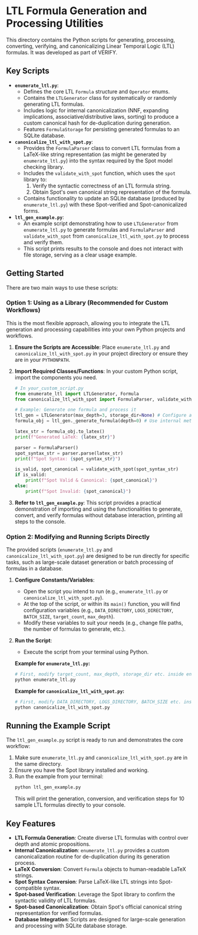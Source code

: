 # LTL Formula Generation and Processing Utilities

This directory contains the Python scripts for generating, processing, converting, verifying, and canonicalizing Linear Temporal Logic (LTL) formulas. It was developed as part of VERIFY.

## Key Scripts

* **`enumerate_ltl.py`**:
    * Defines the core LTL `Formula` structure and `Operator` enums.
    * Contains the `LTLGenerator` class for systematically or randomly generating LTL formulas.
    * Includes logic for internal canonicalization (NNF, expanding implications, associative/distributive laws, sorting) to produce a custom canonical hash for de-duplication during generation.
    * Features `FormulaStorage` for persisting generated formulas to an SQLite database.
* **`canonicalize_ltl_with_spot.py`**:
    * Provides the `FormulaParser` class to convert LTL formulas from a LaTeX-like string representation (as might be generated by `enumerate_ltl.py`) into the syntax required by the Spot model checking library.
    * Includes the `validate_with_spot` function, which uses the `spot` library to:
        1.  Verify the syntactic correctness of an LTL formula string.
        2.  Obtain Spot's own canonical string representation of the formula.
    * Contains functionality to update an SQLite database (produced by `enumerate_ltl.py`) with these Spot-verified and Spot-canonicalized forms.
* **`ltl_gen_example.py`**:
    * An example script demonstrating how to use `LTLGenerator` from `enumerate_ltl.py` to generate formulas and `FormulaParser` and `validate_with_spot` from `canonicalize_ltl_with_spot.py` to process and verify them.
    * This script prints results to the console and does not interact with file storage, serving as a clear usage example.

## Getting Started

There are two main ways to use these scripts:

### Option 1: Using as a Library (Recommended for Custom Workflows)

This is the most flexible approach, allowing you to integrate the LTL generation and processing capabilities into your own Python projects and workflows.

1.  **Ensure the Scripts are Accessible**: Place `enumerate_ltl.py` and `canonicalize_ltl_with_spot.py` in your project directory or ensure they are in your `PYTHONPATH`.
2.  **Import Required Classes/Functions**: In your custom Python script, import the components you need.

    ```python
    # In your_custom_script.py
    from enumerate_ltl import LTLGenerator, Formula
    from canonicalize_ltl_with_spot import FormulaParser, validate_with_spot

    # Example: Generate one formula and process it
    ltl_gen = LTLGenerator(max_depth=3, storage_dir=None) # Configure as needed
    formula_obj = ltl_gen._generate_formula(depth=0) # Use internal method for direct object generation

    latex_str = formula_obj.to_latex()
    print(f"Generated LaTeX: {latex_str}")

    parser = FormulaParser()
    spot_syntax_str = parser.parse(latex_str)
    print(f"Spot Syntax: {spot_syntax_str}")

    is_valid, spot_canonical = validate_with_spot(spot_syntax_str)
    if is_valid:
        print(f"Spot Valid & Canonical: {spot_canonical}")
    else:
        print(f"Spot Invalid: {spot_canonical}")
    ```
3.  **Refer to `ltl_gen_example.py`**: This script provides a practical demonstration of importing and using the functionalities to generate, convert, and verify formulas without database interaction, printing all steps to the console.

### Option 2: Modifying and Running Scripts Directly

The provided scripts (`enumerate_ltl.py` and `canonicalize_ltl_with_spot.py`) are designed to be run directly for specific tasks, such as large-scale dataset generation or batch processing of formulas in a database.

1.  **Configure Constants/Variables**:
    * Open the script you intend to run (e.g., `enumerate_ltl.py` or `canonicalize_ltl_with_spot.py`).
    * At the top of the script, or within its `main()` function, you will find configuration variables (e.g., `DATA_DIRECTORY`, `LOGS_DIRECTORY`, `BATCH_SIZE`, `target_count`, `max_depth`).
    * Modify these variables to suit your needs (e.g., change file paths, the number of formulas to generate, etc.).
2.  **Run the Script**:
    * Execute the script from your terminal using Python.

    **Example for `enumerate_ltl.py`:**
    ```bash
    # First, modify target_count, max_depth, storage_dir etc. inside enumerate_ltl.py
    python enumerate_ltl.py
    ```

    **Example for `canonicalize_ltl_with_spot.py`:**
    ```bash
    # First, modify DATA_DIRECTORY, LOGS_DIRECTORY, BATCH_SIZE etc. inside canonicalize_ltl_with_spot.py
    python canonicalize_ltl_with_spot.py
    ```

## Running the Example Script

The `ltl_gen_example.py` script is ready to run and demonstrates the core workflow:

1.  Make sure `enumerate_ltl.py` and `canonicalize_ltl_with_spot.py` are in the same directory.
2.  Ensure you have the Spot library installed and working.
3.  Run the example from your terminal:
    ```bash
    python ltl_gen_example.py
    ```
    This will print the generation, conversion, and verification steps for 10 sample LTL formulas directly to your console.

## Key Features

* **LTL Formula Generation**: Create diverse LTL formulas with control over depth and atomic propositions.
* **Internal Canonicalization**: `enumerate_ltl.py` provides a custom canonicalization routine for de-duplication during its generation process.
* **LaTeX Conversion**: Convert `Formula` objects to human-readable LaTeX strings.
* **Spot Syntax Conversion**: Parse LaTeX-like LTL strings into Spot-compatible syntax.
* **Spot-based Verification**: Leverage the Spot library to confirm the syntactic validity of LTL formulas.
* **Spot-based Canonicalization**: Obtain Spot's official canonical string representation for verified formulas.
* **Database Integration**: Scripts are designed for large-scale generation and processing with SQLite database storage.
